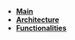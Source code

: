 - **[Main](docs/)**
- **[Architecture](docs/architecture/)**
- **[Functionalities](docs/functionalities/)**
